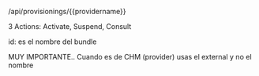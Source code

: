 /api/provisionings/{{providername}}

3 Actions: Activate, Suspend, Consult

id: es el nombre del bundle

MUY IMPORTANTE.. Cuando es de CHM (provider) usas el external y no el nombre

